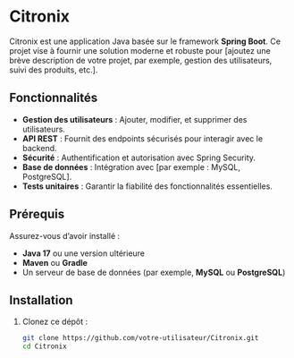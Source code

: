 # Citronix

Citronix est une application Java basée sur le framework **Spring Boot**. Ce projet vise à fournir une solution moderne et robuste pour [ajoutez une brève description de votre projet, par exemple, gestion des utilisateurs, suivi des produits, etc.].

## Fonctionnalités

- **Gestion des utilisateurs** : Ajouter, modifier, et supprimer des utilisateurs.
- **API REST** : Fournit des endpoints sécurisés pour interagir avec le backend.
- **Sécurité** : Authentification et autorisation avec Spring Security.
- **Base de données** : Intégration avec [par exemple : MySQL, PostgreSQL].
- **Tests unitaires** : Garantir la fiabilité des fonctionnalités essentielles.

## Prérequis

Assurez-vous d’avoir installé :

- **Java 17** ou une version ultérieure
- **Maven** ou **Gradle**
- Un serveur de base de données (par exemple, **MySQL** ou **PostgreSQL**)

## Installation

1. Clonez ce dépôt :
   ```bash
   git clone https://github.com/votre-utilisateur/Citronix.git
   cd Citronix
